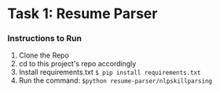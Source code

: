 # Task 1: Resume Parser

### Instructions to Run
1. Clone the Repo
2. cd to this project's repo accordingly
2. Install requirements.txt
	```$ pip install requirements.txt```
3. Run the command:
	```$python resume-parser/nlpskillparsing```
